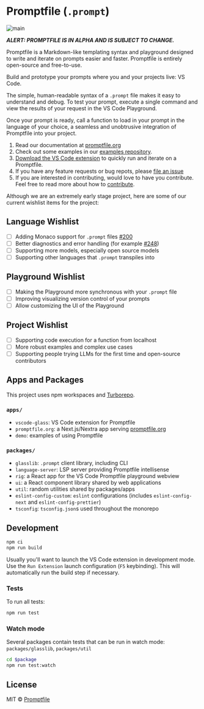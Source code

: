 # Promptfile (`.prompt`)

![main](https://github.com/promptfile/promptfile/actions/workflows/main.yml/badge.svg)

_**ALERT: PROMPTFILE IS IN ALPHA AND IS SUBJECT TO CHANGE.**_

Promptfile is a Markdown-like templating syntax and playground designed to write and iterate on prompts easier and faster. Promptfile is entirely open-source and free-to-use.

Build and prototype your prompts where you and your projects live: VS Code.

The simple, human-readable syntax of a `.prompt` file makes it easy to understand and debug. To test your prompt, execute a single command and view the results of your request in the VS Code Playground.

Once your prompt is ready, call a function to load in your prompt in the language of your choice, a seamless and unobtrusive integration of Promptfile into your project.

1. Read our documentation at [promptfile.org](https://promptfile.org)
2. Check out some examples in our [examples repository](https://github.com/promptfile/promptfile/tree/main/apps/demo/examples).
3. [Download the VS Code extension](http://vscode.glass) to quickly run and iterate on a Promptfile.
4. If you have any feature requests or bug repots, please [file an issue](https://github.com/promptfile/promptfile/issues)
5. If you are interested in contributing, would love to have you contribute. Feel free to read more about how to [contribute](/CONTRIBUTING.md).

Although we are an extremely early stage project, here are some of our current wishlist items for the project:

## Language Wishlist

- [ ] Adding Monaco support for `.prompt` files [#200](https://github.com/promptfile/promptfile/issues/200)
- [ ] Better diagnostics and error handling (for example [#248](https://github.com/promptfile/promptfile/issues/248))
- [ ] Supporting more models, especially open source models
- [ ] Supporting other languages that `.prompt` transpiles into

## Playground Wishlist

- [ ] Making the Playground more synchronous with your `.prompt` file
- [ ] Improving visualizing version control of your prompts
- [ ] Allow customizing the UI of the Playground

## Project Wishlist

- [ ] Supporting code execution for a function from localhost
- [ ] More robust examples and complex use cases
- [ ] Supporting people trying LLMs for the first time and open-source contributors

## Apps and Packages

This project uses npm workspaces and [Turborepo](https://turbo.build/).

### `apps/`

- `vscode-glass`: VS Code extension for Promptfile
- `promptfile.org`: a Next.js/Nextra app serving [promptfile.org](https://promptfile.org/)
- `demo`: examples of using Promptfile

### `packages/`

- `glasslib`: `.prompt` client library, including CLI
- `language-server`: LSP server providing Promptfile intellisense
- `rig`: a React app for the VS Code Promptfile playground webview
- `ui`: a React component library shared by web applications
- `util`: random utilities shared by packages/apps
- `eslint-config-custom`: `eslint` configurations (includes `eslint-config-next` and `eslint-config-prettier`)
- `tsconfig`: `tsconfig.json`s used throughout the monorepo

## Development

```bash
npm ci
npm run build
```

Usually you'll want to launch the VS Code extension in development mode. Use the `Run Extension` launch configuration (`F5` keybinding). This will automatically run the build step if necessary.

### Tests

To run all tests:

```bash
npm run test
```

### Watch mode

Several packages contain tests that can be run in watch mode: `packages/glasslib`, `packages/util`

```bash
cd $package
npm run test:watch
```

## License

MIT © [Promptfile](https://promptfile.org)
